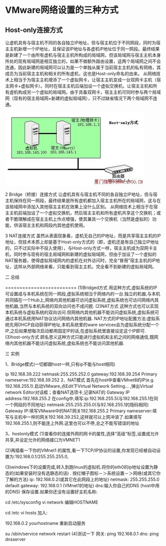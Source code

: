# VMware网络设置的三种方式


## Host-only连接方式

  让虚机具有与宿主机不同的各自独立IP地址，但与宿主机位于不同网段，同时为宿主主机新增一个IP地址，且保证该IP地址与各虚机IP地址位于同一网段。最终结果是新建了一个由所有虚机与宿主主机所构成的局域网，但该局域网与宿主主机本身所处的现有局域网是相互独立的，如果不做额外路由设置，这两个局域网之间不会连通，因此新建的局域网可以认为是一个单独从属于当前宿主主机的私有网络，其成员为当前宿主主机和相关的所有虚机，这也是Host-only命名的由来。
     从网络技术上相当于为宿主主机增添了一个虚拟网卡，让宿主主机变成一台双网卡主机（宿主网卡+虚拟网卡）。同时在宿主主机后端加设一个虚拟交换机，让宿主主机和所有虚机构成另一个虚拟的局域网。由于具备双网卡，宿主主机可同时参与两个局域网（现有的宿主局域网+新建的虚拟局域网），只不过缺省情况下两个局域网不连通。

![host only](/img/host-only.jpg)


2 Bridge（桥接）连接方式
    让虚机具有与宿主机不同的各自独立IP地址，但与宿主机保持在同一网段，最终结果是所有虚机都加入宿主主机所在的局域网，这与在该局域网中添加入其他宿主主机在效果上没什么区别。
   从网络技术上相当于在宿主主机前端加设了一个虚拟交换机，然后宿主主机和所有虚机共享这个交换机；或者干脆理解成在宿主主机上作点增强，使其兼具一个交换机（当然是虚拟的）功能，供该宿主主机和网段内其他虚机使用。

3 NAT连接方式
    虽然从表面现象看，虚机无自己的IP地址，而是共享宿主主机的IP地址，但技术本质上却是基于Host-only方式的（即，虚机还是有自己独立IP地址的，只不过实际中不投入使用），与Host-only方式一样，宿主主机成为双网卡主机，同时参与现有的宿主局域网和新建的虚拟局域网，但由于加设了一个虚拟的NAT服务器，使得虚拟局域网内的虚机在对外访问时，完全“冒用”宿主主机的IP地址，这样从外部网络来看，只能看到宿主主机，完全看不到新建的虚拟局域网。

 

二 总结

 =========================
(1)Bridged方式
用这种方式,虚拟系统的IP可设置成与本机系统在同一网段,虚拟系统相当于网络内的一台.独立的机器,与本机共同插在一个Hub上,网络内其他机器可访问虚拟系统,虚拟系统也可访问网络内其他机器,当然与本机系统的双向访问也不成问题.
(2)NAT方式
这种方式也可以实现本机系统与虚拟系统的双向访问.但网络内其他机器不能访问虚拟系统,虚拟系统可通过本机系统用NAT协议访问网络内其他机器.
NAT方式的IP地址配置方法:虚拟系统先用DHCP自动获得IP地址,本机系统里的ware services会为虚拟系统分配一个IP,之后如果想每次启动都用固定IP的话,在虚拟系统里直接设定这个IP即可.
(3)host-only方式
顾名思义这种方式只能进行虚拟机和主机之间的网络通信,既网络内其他机器不能访问虚拟系统,虚拟系统也不能访问其他机器.

 

三 实例

 

1、Bridge模式(一切都跟host一样,只有ip不能与host相同)

ip 192.168.39.222
netmask:255.255.252.0
gateway:192.168.39.254
Primary nameserve:192.168.39.252
2、NAT模式
首先在host中查看VMnet8的IP(e.g. 192.168.255.1).启动VMware,点Edit下Virtual Network Setting… ,弹出Virtual network Editor对话框；查看NAT选项卡,记录NAT的
Gateway IP address:192.168.255.2
在config中,填写:ip:192.168.255.5(与192.168.255.1在同一个网段的不同地址)
netmask:255.255.255.0(与92.168.255.1的隐码相同)
Gateway IP:填写VMware中的NAT网关192.168.255.2
Primary nameserver:填写与主机中一样的网关192.168.39.252,这样就可以上网冲浪了.如果填写192.168.255.1,则不能连上外网.这里也可以不停,总之不能写错误的地址

3、hostonly模式
(1)查看你的连接外网的网卡的属性,选择“高级”标签,设置成允许共享,并设定允许的网络接口为VMNET1

(2)再插看一下你的VMnet1 的属性,看一下TCP/IP协议的设置,你发现已经被自动设置为:192.168.0.1/255.255.255.0,

(3)windows下的设置完成,转入到跑linux的虚拟机.将你的eth0的ip地址设置为静态的(如果安装时没有选静态的话) .
按红帽子图标－＞系统设置－＞网络(或其它你了解的方法)
ip: 192.168.0.2(或其它在此网段上的地址)
netmask: 255.255.255.0
default gateway: 192.168.0.1 (VMnet1的地址)
dns:输入你自己的DNS (host中用的DNS)
保存设置.如果你还没有设置好主机名称:

cd /etc/sysconfig
vi network
编辑HOSTNAME

cd /etc
vi hosts
加入:

192.168.0.2 yourhostname
重新启动服务

su
/sbin/service network restart
(4)测试一下
网关: ping 192.168.0.1
dns: ping dnsserver

